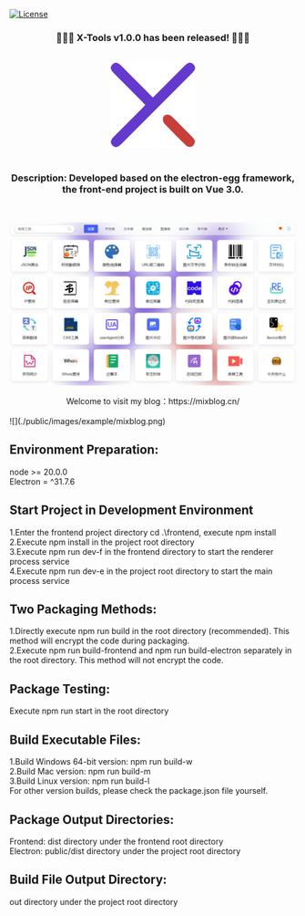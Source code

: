 [![License](https://img.shields.io/badge/License-Apache-blue.svg)](https://gitee.com/dromara/electron-egg/blob/master/LICENSE)

<div align=center>
<h3>🎉🎉🎉 X-Tools v1.0.0 has been released! 🎉🎉🎉</h3>
</div>
<br>

<div align=center>
<img src="./public/images/example/logo.png" width="150" height="150" />
</div>
<br>

<div align=center>
<h3><strong>Description: Developed based on the electron-egg framework, the front-end project is built on Vue 3.0.</strong></h3>
</div>
<br>

![](./public/images/example/X-Tools1.png) 
<br>

<div align=center>
Welcome to visit my blog：https://mixblog.cn/
</div>
<br>
![](./public/images/example/mixblog.png) 

## Environment Preparation:
node >= 20.0.0
<br>
Electron = ^31.7.6

## Start Project in Development Environment
1.Enter the frontend project directory cd .\frontend, execute npm install
<br>
2.Execute npm install in the project root directory
<br>
3.Execute npm run dev-f in the frontend directory to start the renderer process service
<br>
4.Execute npm run dev-e in the project root directory to start the main process service

## Two Packaging Methods:
1.Directly execute npm run build in the root directory (recommended). This method will encrypt the code during packaging.
<br>
2.Execute npm run build-frontend and npm run build-electron separately in the root directory. This method will not encrypt the code.

## Package Testing:
Execute npm run start in the root directory

## Build Executable Files:
1.Build Windows 64-bit version: npm run build-w
<br>
2.Build Mac version: npm run build-m
<br>
3.Build Linux version: npm run build-l
<br>
For other version builds, please check the package.json file yourself.

## Package Output Directories:
Frontend: dist directory under the frontend root directory
<br>
Electron: public/dist directory under the project root directory

## Build File Output Directory:
out directory under the project root directory